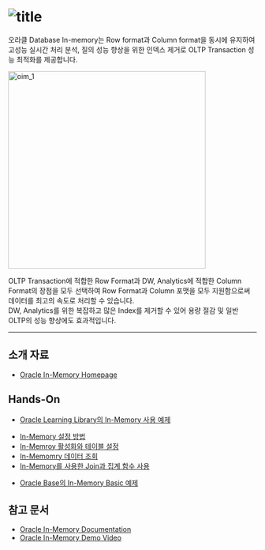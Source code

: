 ![title](https://github.com/oracle19c-cookbook/In-DB-Analytics/blob/master/In-Memory/oim_title.JPG)
===
오라클 Database In-memory는 Row format과 Column format을 동시에 유지하여 고성능 실시간 처리 분석, 질의 성능 향상을 위한 인덱스 제거로 OLTP Transaction 성능 최적화를 제공합니다.

<img src="https://github.com/oracle19c-cookbook/In-DB-Analytics/blob/master/In-Memory/oim_1.png" width="400px" title="oim_1" alt="oim_1"></img><br/>

 OLTP Transaction에 적합한 Row Format과 DW, Analytics에 적합한 Column Format의 장점을 모두 선택하여 Row Format과 Column 포맷을 모두 지원함으로써 데이터를 최고의 속도로 처리할 수 있습니다.   
 DW, Analytics를 위한 복잡하고 많은 Index를 제거할 수 있어 용량 절감 및 일반 OLTP의 성능 향상에도 효과적입니다.

***
소개 자료
---
* [Oracle In-Memory Homepage](https://www.oracle.com/database/technologies/in-memory.html)

Hands-On
---
* [Oracle Learning Library의 In-Memory 사용 예제](https://oracle.github.io/learning-library/data-management-library/database/options/in-memory.html#section-2-enabling-in-memory)
 - [In-Memory 설정 방법](https://oracle.github.io/learning-library/data-management-library/database/options/in-memory.html#section-1-logging-in-and-enabling-in-memory)
 - [In-Memroy 활성화와 테이블 설정](https://oracle.github.io/learning-library/data-management-library/database/options/in-memory.html#section-2-enabling-in-memory)
 - [In-Memomry 데이터 조회](https://oracle.github.io/learning-library/data-management-library/database/options/in-memory.html#section-3-querying-the-in-memory-column-store)
 - [In-Memory를 사용한 Join과 집계 함수 사용](https://oracle.github.io/learning-library/data-management-library/database/options/in-memory.html#section-4-in-memory-joins-and-aggregation)
* [Oracle Base의 In-Memory Basic 예제](https://oracle-base.com/articles/12c/in-memory-column-store-12cr1)

참고 문서
---
* [Oracle In-Memory Documentation](https://docs.oracle.com/en/database/oracle/oracle-database/19/inmem/index.html)
* [Oracle In-Memory Demo Video](https://youtu.be/7ZbzIhuNweU)
